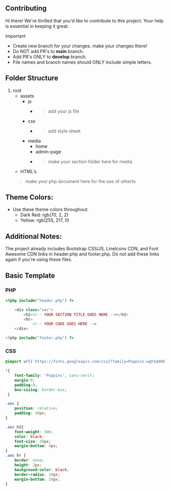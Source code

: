 ## Contributing

Hi there! We're thrilled that you'd like to contribute to this project. Your help is essential in keeping it great.

> [!IMPORTANT]  
> - Create new branch for your changes. make your changes there!
> - Do NOT add PR's to **main** branch.
> - Add PR's ONLY to **develop** branch.
> - File names and branch names should ONLY include simple letters.

## Folder Structure

1. root
   - assets
     - js
       - > add your js file
     - css
       - > add style sheet
     - media
       - home
       - admin-page
       - > make your section folder here for media
   - HTML's 
    > make your php document here for the use of otherts
    
## Theme Colors:

- Use these theme colors throughout:
  - Dark Red: rgb(70, 2, 2)
  - Yellow: rgb(255, 217, 0)
  
## Additional Notes:

The project already includes Bootstrap CSS/JS, LineIcons CDN, and Font Awesome CDN links in header.php and footer.php. Do not add these links again if you're using these files.

## Basic Template

### PHP

```php
<?php include("header.php") ?>

    <div class="sec">
        <h2><!-- YOUR SECTION TITLE GOES HERE --></h2>
        <hr>
            <!-- YOUR CODE GOES HERE -->
    </div>

<?php include("footer.php") ?>

```

### CSS

```css
@import url('https://fonts.googleapis.com/css2?family=Poppins:wght@400;600&display=swap');

*{
    font-family: 'Poppins', sans-serif;
    margin:0; 
    padding:0;
    box-sizing: border-box;
 }

.sec {
    position: relative;
    padding: 40px;
}

.sec h2{
    font-weight: 500;
    color: black;
    font-size: 30px;
    margin-bottom: 4px;
}
.sec hr {
    border: none;
    height: 2px;
    background-color: black;
    border-radius: 10px;
    margin-bottom: 20px;
}
```

